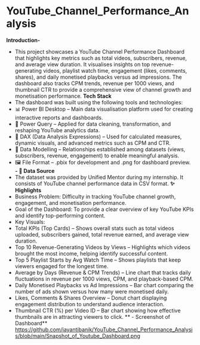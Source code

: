 # YouTube_Channel_Performance_Analysis
**Introduction-**
- This project showcases a YouTube Channel Performance Dashboard that highlights key metrics such as total videos, subscribers, revenue, and average view duration. It visualises insights on top revenue-generating videos, playlist watch time, engagement (likes, comments, shares), and daily monetised playbacks versus ad impressions. The dashboard also tracks CPM trends, revenue per 1000 views, and thumbnail CTR to provide a comprehensive view of channel growth and monetisation performance.
**Tech Stack**
- The dashboard was built using the following tools and technologies:
- 📊 Power BI Desktop – Main data visualisation platform used for creating interactive reports and dashboards.
- 🔄 Power Query – Applied for data cleaning, transformation, and reshaping YouTube analytics data.
- 📐 DAX (Data Analysis Expressions) – Used for calculated measures, dynamic visuals, and advanced metrics such as CPM and CTR.
- 🔗 Data Modelling – Relationships established among datasets (views, subscribers, revenue, engagement) to enable meaningful analysis.
- 🖼 File Format – .pbix for development and .png for dashboard preview.
**- 📂 Data Source**
- The dataset was provided by Unified Mentor during my internship. It consists of YouTube channel performance data in CSV format.
**✨ Highlights**
- Business Problem:
  Difficulty in tracking YouTube channel growth, engagement, and monetisation performance.
- Goal of the Dashboard:
  To provide a clear overview of key YouTube KPIs and identify top-performing content.
- Key Visuals:
- Total KPIs (Top Cards) – Shows overall stats such as total videos uploaded, subscribers gained, total revenue earned, and average view duration.
- Top 10 Revenue-Generating Videos by Views – Highlights which videos brought the most income, helping identify successful content.
- Top 5 Playlist Starts by Avg Watch Time – Shows playlists that keep viewers engaged for the longest time.
- Average by Days (Revenue & CPM Trends) – Line chart that tracks daily fluctuations in revenue per 1000 views, CPM, and playback-based CPM.
- Daily Monetised Playbacks vs Ad Impressions – Bar chart comparing the number of ads shown versus how many were monetised daily.
- Likes, Comments & Shares Overview – Donut chart displaying engagement distribution to understand audience interaction.
- Thumbnail CTR (%) per Video ID – Bar chart showing how effective thumbnails are in attracting viewers to click.
** - Screenshot of Dashboard**
https://github.com/jayantibanik/YouTube_Channel_Performance_Analysis/blob/main/Snapshot_of_Youtube_Dashboard.png


